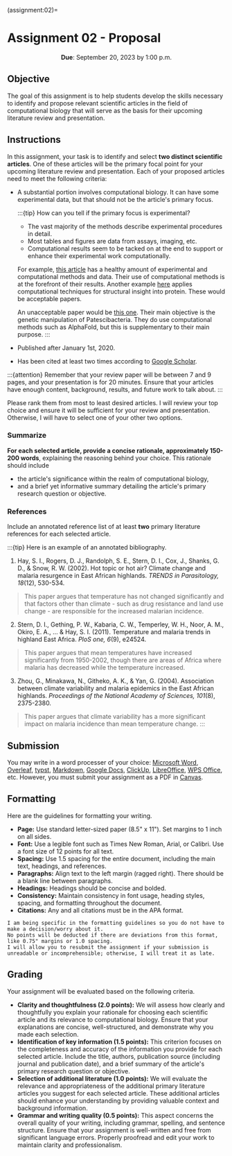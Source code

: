 <!-- markdownlint-disable MD041 MD036 MD024 MD022 -->

(assignment:02)=
# Assignment 02 - Proposal

<p style="text-align: center;">
    <strong>Due</strong></a>: September 20, 2023 by 1:00 p.m.
</p>

## Objective

The goal of this assignment is to help students develop the skills necessary to identify and propose relevant scientific articles in the field of computational biology that will serve as the basis for their upcoming literature review and presentation.

## Instructions

In this assignment, your task is to identify and select **two distinct scientific articles**.
One of these articles will be the primary focal point for your upcoming literature review and presentation.
Each of your proposed articles need to meet the following criteria:

- A substantial portion involves computational biology.
  It can have some experimental data, but that should not be the article's primary focus.

  :::{tip}
  How can you tell if the primary focus is experimental?

    - The vast majority of the methods describe experimental procedures in detail.
    - Most tables and figures are data from assays, imaging, etc.
    - Computational results seem to be tacked on at the end to support or enhance their experimental work computationally.

  For example, [this article](https://doi.org/10.7554/eLife.88229.2) has a healthy amount of experimental and computational methods and data.
  Their use of computational methods is at the forefront of their results.
  Another example [here](https://doi.org/10.7554/eLife.90773.2) applies computational techniques for structural insight into protein.
  These would be acceptable papers.

  An unacceptable paper would be [this one](https://doi.org/10.1016/j.cell.2023.08.017).
  Their main objective is the genetic manipulation of Patescibacteria.
  They do use computational methods such as AlphaFold, but this is supplementary to their main purpose.
  :::

- Published after January 1st, 2020.
- Has been cited at least two times according to [Google Scholar](https://scholar.google.com/).

:::{attention}
Remember that your review paper will be between 7 and 9 pages, and your presentation is for 20 minutes.
Ensure that your articles have enough content, background, results, and future work to talk about.
:::

Please rank them from most to least desired articles.
I will review your top choice and ensure it will be sufficient for your review and presentation.
Otherwise, I will have to select one of your other two options.

### Summarize

**For each selected article, provide a concise rationale, approximately 150-200 words**, explaining the reasoning behind your choice.
This rationale should include

- the article's significance within the realm of computational biology,
- and a brief yet informative summary detailing the article's primary research question or objective.

### References

Include an annotated reference list of at least **two** primary literature references for each selected article.

:::{tip}
Here is an example of an annotated bibliography.

1. Hay, S. I., Rogers, D. J., Randolph, S. E., Stern, D. I., Cox, J., Shanks, G. D., & Snow, R. W. (2002). Hot topic or hot air? Climate change and malaria resurgence in East African highlands. *TRENDS in Parasitology, 18*(12), 530-534.

> This paper argues that temperature has not changed significantly and that factors other than climate - such as drug resistance and land use change - are responsible for the increased malarian incidence.

2. Stern, D. I., Gething, P. W., Kabaria, C. W., Temperley, W. H., Noor, A. M., Okiro, E. A., ... & Hay, S. I. (2011). Temperature and malaria trends in highland East Africa. *PloS one, 6*(9), e24524.

> This paper argues that mean temperatures have increased significantly from 1950-2002, though there are areas of Africa where malaria has decreased while the temperature increased.

3. Zhou, G., Minakawa, N., Githeko, A. K., & Yan, G. (2004). Association between climate variability and malaria epidemics in the East African highlands. *Proceedings of the National Academy of Sciences, 101*(8), 2375-2380.

> This paper argues that climate variability has a more significant impact on malaria incidence than mean temperature change.
:::

## Submission

You may write in a word processer of your choice: [Microsoft Word](https://www.microsoft.com/en-us/microsoft-365/word), [Overleaf](https://www.overleaf.com/), [typst](https://typst.app/), [Markdown](https://www.markdownguide.org/), [Google Docs](https://docs.google.com/), [ClickUp](https://clickup.com/), [LibreOffice](https://www.libreoffice.org/), [WPS Office](https://www.wps.com/), etc.
However, you must submit your assignment as a PDF in [Canvas](https://canvas.pitt.edu/).

## Formatting

Here are the guidelines for formatting your writing.

- **Page:** Use standard letter-sized paper (8.5" x 11").
  Set margins to 1 inch on all sides.
- **Font:** Use a legible font such as Times New Roman, Arial, or Calibri.
  Use a font size of 12 points for all text.
- **Spacing:** Use 1.5 spacing for the entire document, including the main text, headings, and references.
- **Paragraphs:** Align text to the left margin (ragged right).
  There should be a blank line between paragraphs.
- **Headings:** Headings should be concise and bolded.
- **Consistency:** Maintain consistency in font usage, heading styles, spacing, and formatting throughout the document.
- **Citations:** Any and all citations must be in the APA format.

```{note}
I am being specific in the formatting guidelines so you do not have to make a decision/worry about it.
No points will be deducted if there are deviations from this format, like 0.75" margins or 1.0 spacing.
I will allow you to resubmit the assignment if your submission is unreadable or incomprehensible; otherwise, I will treat it as late.
```

## Grading

Your assignment will be evaluated based on the following criteria.

- **Clarity and thoughtfulness (2.0 points):**
  We will assess how clearly and thoughtfully you explain your rationale for choosing each scientific article and its relevance to computational biology.
  Ensure that your explanations are concise, well-structured, and demonstrate why you made each selection.
- **Identification of key information (1.5 points):**
  This criterion focuses on the completeness and accuracy of the information you provide for each selected article.
  Include the title, authors, publication source (including journal and publication date), and a brief summary of the article's primary research question or objective.
- **Selection of additional literature (1.0 points):**
  We will evaluate the relevance and appropriateness of the additional primary literature articles you suggest for each selected article.
  These additional articles should enhance your understanding by providing valuable context and background information.
- **Grammar and writing quality (0.5 points):**
  This aspect concerns the overall quality of your writing, including grammar, spelling, and sentence structure.
  Ensure that your assignment is well-written and free from significant language errors.
  Properly proofread and edit your work to maintain clarity and professionalism.
